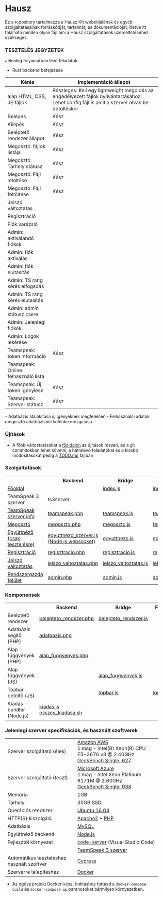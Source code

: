 # Hausz

Ez a repository tartalmazza a Hausz Kft weboldalának és egyéb szolgáltatásainak forráskódját, tartalmát, és dokumentációjat, illetve itt található minden olyan fájl ami a Hausz szolgáltatások üzemeltetéséhez szükséges.

### TESZTELÉS JEGYZETEK

Jelenleg folyamatban lévő feladatok:

- Rust backend befejezése
<table>
<thead>
  <tr>
    <th>Kérés</th>
    <th>Implementáció állapot</th>
  </tr>
</thead>
<tbody>
  <tr>
    <td>alap HTML, CSS, JS fájlok</td>
    <td>Részleges: Kell egy lightweight megoldás az engedélyezett fájlok nyilvántartásához: Lehet config fájl is amit a szerver olvas be betöltéskor</td>
  </tr>
  <tr>
    <td>Belépés</td>
    <td>Kész</td>
  </tr>
  <tr>
    <td>Kilépés</td>
    <td>Kész</td>
  </tr>
  <tr>
    <td>Beléptető rendszer állapot</td>
    <td>Kész</td>
  </tr>
  <tr>
    <td>Megosztó: fájlok listája</td>
    <td>Kész</td>
  </tr>
  <tr>
    <td>Megosztó: Tárhely státusz</td>
    <td>Kész</td>
  </tr>
  <tr>
    <td>Megosztó: Fájl letöltése</td>
    <td>Kész</td>
  </tr>
  <tr>
    <td>Megosztó: Fájl feltöltése</td>
    <td>Kész</td>
  </tr>
  <tr>
    <td>Jelszó változtatás</td>
    <td></td>
  </tr>
  <tr>
    <td>Regisztráció</td>
    <td></td>
  </tr>
  <tr>
    <td>Fiók varázsló</td>
    <td></td>
  </tr>
  <tr>
    <td>Admin: aktiválandó fiókok</td>
    <td></td>
  </tr>
  <tr>
    <td>Admin: fiók aktiválás</td>
    <td></td>
  </tr>
  <tr>
    <td>Admin: fiók elutasítás</td>
    <td></td>
  </tr>
  <tr>
    <td>Admin: TS rang kérés elfogadás</td>
    <td></td>
  </tr>
  <tr>
    <td>Admin: TS rang kérés elutasítás</td>
    <td></td>
  </tr>
  <tr>
    <td>Admin: admin státusz csere</td>
    <td></td>
  </tr>
  <tr>
    <td>Admin: Jelenlegi fiókok</td>
    <td></td>
  </tr>
  <tr>
    <td>Admin: Logok lekérése</td>
    <td></td>
  </tr>
  <tr>
    <td>Teamspeak: token információ</td>
    <td>Kész</td>
  </tr>
  <tr>
    <td>Teamspeak: Online felhasználó lista</td>
    <td></td>
  </tr>
  <tr>
    <td>Teamspeak: Új token igénylése</td>
    <td>Kész</td>
  </tr>
  <tr>
    <td>Teamspeak: Szerver státusz</td>
    <td>Kész</td>
  </tr>
</tbody>
</table>
- Adatbázis átalakítása új igényeknek megfelelően
    - Felhasználói adatok megosztó adatbázisból különbe mozgatása

### Újítások

* A főbb változtatásokat a [főoldalon](https://hausz.stream/) az újítások részen, és a git commitokban lehet követni, a hátralévő feladatokat és a kisebb módosításokat pedig a [TODO.md](TODO.md) fájlban

### Szolgáltatások

<table>
    <tr>
        <th></th>
        <th>Backend</th>
        <th>Bridge</th>
        <th>Frontend</th>
        <th>Dokumentáció</th>
    </tr>
    <tr>
        <td><a href="https://hausz.stream/teamspeak/">Főoldal</a></td>
        <td></td>
        <td><a href="index.js">index.js</a></td>
        <td><a href="index.html">index.html</a></td>
        <td></td>
    </tr>
    <tr>
        <td>TeamSpeak 3 szerver</td>
        <td>ts3server</td>
        <td></td>
        <td></td>
        <td><a href="dokumentáció/teamspeak.md">teamspeak.md</a></td>
    </tr>
    <tr>
        <td><a href="https://hausz.stream/teamspeak/">TeamSpeak szerver infó</a></td>
        <td><a href="teamspeak/teamspeak.php">teamspeak.php</a></td>
        <td><a href="forras/teamspeak/teamspeak.js">teamspeak.js</a></td>
        <td><a href="teamspeak/teamspeak.html">teamspeak.html</a></td>
        <td></td>
    </tr>
    <tr>
        <td><a href="https://hausz.stream/megoszto/">Megosztó</a></td>
        <td><a href="megoszto/megoszto.php">megoszto.php</a></td>
        <td><a href="forras/megoszto/megoszto.js">megoszto.js</a></td>
        <td><a href="megoszto/megoszto.html">feltoltes.html</a></td>
        <td><a href="dokumentáció/megosztó.md">megosztó.md</a></td>
    </tr>
    <tr>
        <td><a href="https://hausz.stream/egyuttnezo/">Együttnéző (csak tesztelésre)</a></td>
        <td><a href="forras/egyuttnezo/egyuttnezo_szerver.js">egyuttnezo_szerver.js<br>(Node.js websocket)</a></td>
        <td><a href="forras/egyuttnezo/egyuttnezo.js">egyuttnezo.js</a></td>
        <td><a href="egyuttnezo/egyuttnezo.html">egyuttnezo.html</a></td>
        <td><a href="dokumentáció/együttnéző.md">együttnéző.md</a></td>
    </tr>
    <tr>
        <td><a href="https://hausz.stream/kezelo/regisztracio.html">Regisztráció</a></td>
        <td><a href="kezelo/regisztracio.php">regisztracio.php</a></td>
        <td><a href="forras/kezelo/regisztracio.js">regisztracio.js</a></td>
        <td><a href="kezelo/regisztracio.html">regisztracio.html</a></td>
        <td></td>
    </tr>
    <tr>
        <td><a href="https://hausz.stream/kezelo/jelszo_valtoztatas.html">Jelszó változtatás</a></td>
        <td><a href="kezelo/jelszo_valtoztatas.php">jelszo_valtoztatas.php</a></td>
        <td><a href="forras/kezelo/jelszo_valtoztatas.js">jelszo_valtoztatas.js</a></td>
        <td><a href="kezelo/jelszo_valtoztatas.html">jelszo_valtoztatas.html</a></td>
        <td></td>
    </tr>
    <tr>
        <td><a href="https://hausz.stream/admin/">Rendszergazda felület</a></td>
        <td><a href="admin/admin.php">admin.php</a></td>
        <td><a href="forras/admin/admin.js">admin.js</a></td>
        <td><a href="admin/admin.html">admin.html</a></td>
        <td></td>
    </tr>
</table>

### Komponensek

<table>
    <tr>
        <th></th>
        <th>Backend</th>
        <th>Bridge</th>
        <th>Frontend</th>
        <th>Dokumentáció</th>
    </tr>
    <tr>
        <td>Beléptető rendszer</td>
        <td><a href="forras/include/belepteto_rendszer.php">belepteto_rendszer.php</a></td>
        <td><a href="forras/komponensek/belepteto_rendszer.js">belepteto_rendszer.js</a></td>
        <td></td>
        <td></td>
    </tr>
    <tr>
        <td>Adatbázis segítő (PHP)</td>
        <td><a href="forras/include/adatbazis.php">adatbazis.php</a></td>
        <td></td>
        <td></td>
        <td></td>
    </tr>
    <tr>
        <td>Alap függvények (PHP)</td>
        <td><a href="forras/include/alap_fuggvenyek.php">alap_fuggvenyek.php</a></td>
        <td></td>
        <td></td>
        <td></td>
    </tr>
    <tr>
        <td>Alap függvények (JS)</td>
        <td></td>
        <td><a href="forras/komponensek/alap_fuggvenyek.js">alap_fuggvenyek.js</a></td>
        <td></td>
        <td></td>
    </tr>
    <tr>
        <td>Topbar betöltő (JS)</td>
        <td></td>
        <td><a href="forras/include/topbar.js">topbar.js</a></td>
        <td><a href="public/komponensek/topbar.html">topbar.html</a></td>
        <td></td>
    </tr>
    <tr>
        <td>Kiadás - bundler (Node.js)</td>
        <td><a href="forras/kiadas.js">kiadas.js</a><br><a href="forras/osszes_kiadasa.sh">osszes_kiadasa.sh</a></td>
        <td></td>
        <td></td>
        <td><a href="dokumentáció/kiadás.md">kiadás.md</a></td>
    </tr>
</table>

### Jelenlegi szerver specifikációk, és használt szoftverek

<table>
    <tr>
        <td>Szerver szolgáltató (éles)</td>
        <td>
            <a href="https://aws.amazon.com">Amazon AWS</a>
            <br>1 mag - Intel(R) Xeon(R) CPU E5-2676 v3 @ 2.40GHz
            <br><a href="https://browser.geekbench.com/processors/intel-xeon-e5-2676-v3">GeekBench Single: 627</a>
        </td>
    </tr>
    <tr>
        <td>Szerver szolgáltató (teszt)</td>
        <td>
            <a href="https://azure.microsoft.com">Microsoft Azure</a>
            <br>1 mag - Intel Xeon Platinum 8171M @ 2.60GHz
            <br><a href="https://browser.geekbench.com/processors/intel-xeon-platinum-8171m">GeekBench Single: 938</a>
        </td>
    </tr>
    <tr><td>Memória</td><td>1GB</td></tr>
    <tr><td>Tárhely</td><td>30GB SSD</td></tr>
    <tr><td>Operációs rendszer</td><td><a href="https://ubuntu.com">Ubuntu 16.04</a></td></tr>
    <tr><td>HTTP(S) kiszolgáló</td><td><a href="https://httpd.apache.org">Apache2</a> + <a href="https://www.php.net">PHP</a></td></tr>
    <tr><td>Adatbázis</td><td><a href="https://www.mysql.com">MySQL</a></td></tr>
    <tr><td>Együttnéző backend</td><td><a href="https://nodejs.org/en/">Node.js</a></td></tr>
    <tr><td>Fejlesztői környezet</td><td><a href="https://github.com/coder/code-server">code-server</a> (Visual Studio Code)</td></tr>
    <tr><td></td><td><a href="https://www.teamspeak.com/en/">TeamSpeak 3 szerver</a></td></tr>
    <tr><td>Automatikus teszteléshez használt szoftver</td><td><a href="https://www.cypress.io">Cypress</a></td></tr>
    <tr><td>Szerverre telepítéshez</td><td><a href="https://www.docker.com">Docker</a></td></tr>
</table>

* Az egész projekt [Docker](https://www.docker.com/)-kész. Indításhoz futtasd a ```docker-compose build``` és ```docker-compose up``` parancsokat bármilyen környezetben.
